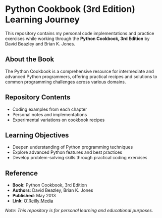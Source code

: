 # Python Cookbook (3rd Edition) Learning Journey

This repository contains my personal code implementations and practice exercises while working through the **Python Cookbook, 3rd Edition** by David Beazley and Brian K. Jones.

## About the Book

The Python Cookbook is a comprehensive resource for intermediate and advanced Python programmers, offering practical recipes and solutions to common programming challenges across various domains.

## Repository Contents

- Coding examples from each chapter
- Personal notes and implementations
- Experimental variations on cookbook recipes

## Learning Objectives

- Deepen understanding of Python programming techniques
- Explore advanced Python features and best practices
- Develop problem-solving skills through practical coding exercises

## Reference

- **Book**: Python Cookbook, 3rd Edition
- **Authors**: David Beazley, Brian K. Jones
- **Published**: May 2013
- **Link**: [O'Reilly Media](https://www.oreilly.com/library/view/python-cookbook-3rd/9781449357337/)

*Note: This repository is for personal learning and educational purposes.*